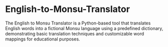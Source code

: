 # English-to-Monsu-Translator
The English to Monsu Translator is a Python-based tool that translates English words into a fictional Monsu language using a predefined dictionary, demonstrating basic translation techniques and customizable word mappings for educational purposes. 
